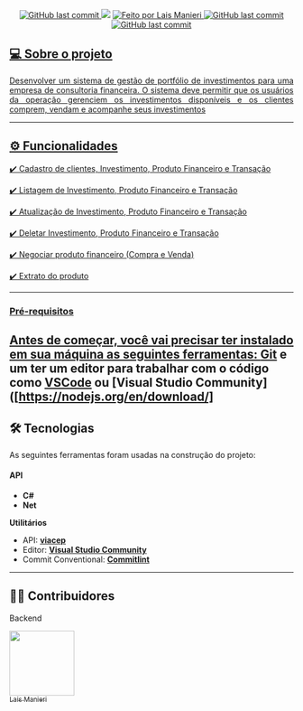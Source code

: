 <p align="center">
      <a href="https://github.com/laismanieri/projeto_FWBE_PWFE/commits/main">
        <img alt="GitHub last commit" src="https://img.shields.io/badge/last%20commit-%21june%202024-yellow">
      </a>
      <img src="https://img.shields.io/badge/Status-Em%20Desenvolvimento-yellowgreen"/>
      <a href="https://github.com/laismanieri">
        <img alt="Feito por Lais Manieri" src="https://img.shields.io/badge/feito%20por-laismanieri-yellow">
      <img alt="GitHub last commit" src="https://img.shields.io/badge/release%20date-%21june%202024-yellowgreen">
      <img alt="GitHub last commit" src="https://img.shields.io/badge/project%20-%20Frontend-yellowgreen">
</p>


  ## 💻 Sobre o projeto
  
  <p align="justify"> Desenvolver um sistema de gestão de portfólio de investimentos para uma empresa de consultoria financeira. O sistema deve permitir que os usuários da operação gerenciem os investimentos disponíveis e os clientes comprem, vendam e acompanhe seus investimentos
  
  ---

  
  ## ⚙️ Funcionalidades
    
:heavy_check_mark: Cadastro de clientes, Investimento, Produto Financeiro e Transação

:heavy_check_mark: Listagem de Investimento, Produto Financeiro e Transação

:heavy_check_mark: Atualização de Investimento, Produto Financeiro e Transação

:heavy_check_mark: Deletar Investimento, Produto Financeiro e Transação

:heavy_check_mark: Negociar produto financeiro (Compra e Venda)

:heavy_check_mark: Extrato do produto

  ---  
 ### Pré-requisitos 
  Antes de começar, você vai precisar ter instalado em sua máquina as seguintes ferramentas:
  [Git](https://git-scm.com) e um ter um editor para trabalhar com o código como [VSCode](https://code.visualstudio.com/) ou [Visual Studio Community]([https://nodejs.org/en/download/]
 ---
 
## 🛠 Tecnologias
  
  As seguintes ferramentas foram usadas na construção do projeto:
  #### **API**  
  
  -   **C#** 
  -   **Net**
  
  **Utilitários**
             
  -   API:  **[viacep](https://viacep.com.br/exemplo/javascript/)** 
  -   Editor:  **[Visual Studio Community](https://nodejs.org/en/download/)** 
  -   Commit Conventional:  **[Commitlint](https://github.com/conventional-changelog/commitlint)** 
  
---  
## 👨‍💻 Contribuidores 

Backend

 [<img src="https://avatars.githubusercontent.com/u/82177551?s=96&v=4" width=115><br><sub>Lais Manieri</sub>](https://github.com/laismanieri) 

  


